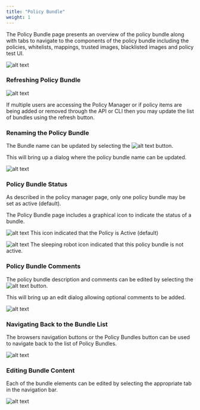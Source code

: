 ```yaml
---
title: "Policy Bundle"
weight: 1
---
```


The Policy Bundle page presents an overview of the policy bundle along with tabs to navigate to the components of the policy bundle including the policies, whitelists, mappings, trusted images, blacklisted images and policy test UI.

![alt text](/UIDefaultBundle.png)

### Refreshing Policy Bundle

![alt text](/RefreshBundleData.png)

If multiple users are accessing the Policy Manager or if policy items are being added or removed through the API or CLI then you may update the list of bundles using the refresh button.

### Renaming the Policy Bundle

The Bundle name can be updated by selecting the ![alt text](/EditBundleName.jpeg) button.

This will bring up a dialog where the policy bundle name can be updated.

![alt text](/PolicyBundleDialog.jpeg)

### Policy Bundle Status

As described in the policy manager page, only one policy bundle may be set as active (default).

The Policy Bundle page includes a graphical icon to indicate the status of a bundle.

![alt text](/PolicyRobotActive.png) This icon indicated that the Policy is Active (default)

![alt text](/PolicyRobotInactive.png) The sleeping robot icon indicated that this policy bundle is not active.

### Policy Bundle Comments

The policy bundle description and comments can be edited by selecting the ![alt text](/describe.jpeg) button.

This will bring up an edit dialog allowing optional comments to be added.

![alt text](/PolicyBundleComments.png)

### Navigating Back to the Bundle List

The browsers navigation buttons or the Policy Bundles button can be used to navigate back to the list of Policy Bundles.

![alt text](/PolicyNavigateBack.png)

### Editing Bundle Content

Each of the bundle elements can be edited by selecting the appropriate tab in the navigation bar.

![alt text](/EditBundleContentsTabs.jpeg)